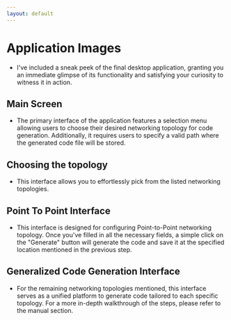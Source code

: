 ```yaml
---
layout: default
---
```


# Application Images
- I've included a sneak peek of the final desktop application, granting you an immediate glimpse of its functionality and satisfying your curiosity to witness it in action.

## Main Screen
- The primary interface of the application features a selection menu allowing users to choose their desired networking topology for code generation. Additionally, it requires users to specify a valid path where the generated code file will be stored.

## Choosing the topology
- This interface allows you to effortlessly pick from the listed networking topologies.

## Point To Point Interface
- This interface is designed for configuring Point-to-Point networking topology. Once you've filled in all the necessary fields, a simple click on the "Generate" button will generate the code and save it at the specified location mentioned in the previous step.

## Generalized Code Generation Interface
- For the remaining networking topologies mentioned, this interface serves as a unified platform to generate code tailored to each specific topology. For a more in-depth walkthrough of the steps, please refer to the manual section.